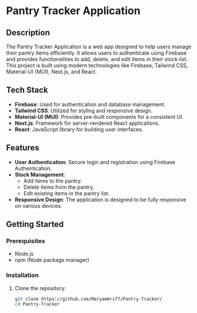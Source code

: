 # Pantry Tracker Application


## Description

The Pantry Tracker Application is a web app designed to help users manage their pantry items efficiently. It allows users to authenticate using Firebase and provides functionalities to add, delete, and edit items in their stock list. This project is built using modern technologies like Firebase, Tailwind CSS, Material-UI (MUI), Next.js, and React.

## Tech Stack

- **Firebase**: Used for authentication and database management.
- **Tailwind CSS**: Utilized for styling and responsive design.
- **Material-UI (MUI)**: Provides pre-built components for a consistent UI.
- **Next.js**: Framework for server-rendered React applications.
- **React**: JavaScript library for building user interfaces.

## Features

- **User Authentication**: Secure login and registration using Firebase Authentication.
- **Stock Management**:
  - Add items to the pantry.
  - Delete items from the pantry.
  - Edit existing items in the pantry list.
- **Responsive Design**: The application is designed to be fully responsive on various devices.

## Getting Started

### Prerequisites

- Node.js
- npm (Node package manager)

### Installation

1. Clone the repository:
   ```bash
   git clone https://github.com/MaryamArif7/Pantry-Tracker/
   cd Pantry-Tracker
